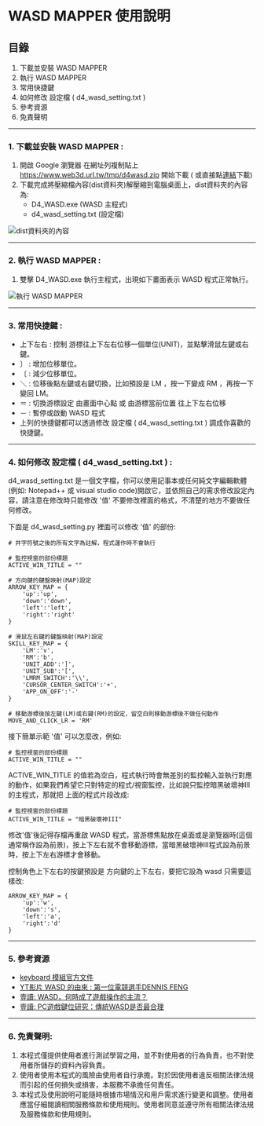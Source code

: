 # WASD MAPPER 使用說明

## 目錄
1. 下載並安裝 WASD MAPPER
2. 執行 WASD MAPPER
3. 常用快捷鍵
4. 如何修改 設定檔 ( d4_wasd_setting.txt )
5. 參考資源
6. 免責聲明

-----

### 1. 下載並安裝 WASD MAPPER : 
1. 開啟 Google 瀏覽器 在網址列複制貼上 https://www.web3d.url.tw/tmp/d4wasd.zip 開始下載 ( 或直接點[連結](https://www.web3d.url.tw/tmp/d4wasd.zip)下載)
2. 下載完成將壓縮檔內容(dist資料夾)解壓縮到電腦桌面上，dist資料夾的內容為:
    * D4_WASD.exe (WASD 主程式)
    * d4_wasd_setting.txt (設定檔)

![dist資料夾的內容](https://www.web3d.url.tw/images/d4wasd/1-2.png)

-----

### 2. 執行 WASD MAPPER : 
1. 雙擊 D4_WASD.exe 執行主程式，出現如下畫面表示 WASD 程式正常執行。

![執行 WASD MAPPER](https://www.web3d.url.tw/images/d4wasd/2-1.png)

-----

### 3. 常用快捷鍵 : 
* 上下左右 : 控制 游標往上下左右位移一個單位(UNIT)，並點擊滑鼠左鍵或右鍵。
* 〕 : 增加位移單位。
* 〔 : 減少位移單位。
* ＼ : 位移後點左鍵或右鍵切換，比如預設是 LM ，按一下變成 RM ，再按一下變回 LM。
* ＝ : 切換游標設定 由畫面中心點 或 由游標當前位置 往上下左右位移
* － : 暫停或啟動 WASD 程式
* 上列的快捷鍵都可以透過修改 設定檔 ( d4_wasd_setting.txt ) 調成你喜歡的快捷鍵。

-----

### 4. 如何修改 設定檔 ( d4_wasd_setting.txt ) :
d4_wasd_setting.txt 是一個文字檔，你可以使用記事本或任何純文字編輯軟體(例如: Notepad++ 或 visual studio code)開啟它，並依照自己的需求修改設定內容，請注意在修改時只能修改 '值' 不要修改裡面的格式，不清楚的地方不要做任何修改。

下面是 d4_wasd_setting.py 裡面可以修改 '值' 的部份:

```
# 井字符號之後的所有文字為註解，程式運作時不會執行

# 監控視窗的部份標題
ACTIVE_WIN_TITLE = ""

# 方向鍵的鍵盤映射(MAP)設定
ARROW_KEY_MAP = {
    'up':'up',
    'down':'down',
    'left':'left',
    'right':'right'
}

# 滑鼠左右鍵的鍵盤映射(MAP)設定
SKILL_KEY_MAP = {
    'LM':'v',
    'RM':'b',
    'UNIT_ADD':']',
    'UNIT_SUB':'[',
    'LMRM_SWITCH':'\\',
    'CURSOR_CENTER_SWITCH':'+',
    'APP_ON_OFF':'-'
}

# 移動游標後按左鍵(LM)或右鍵(RM)的設定，留空白則移動游標後不做任何動作
MOVE_AND_CLICK_LR = 'RM'

```

接下簡單示範 '值' 可以怎麼改，例如:

```
# 監控視窗的部份標題
ACTIVE_WIN_TITLE = ""
```

ACTIVE_WIN_TITLE 的值若為空白，程式執行時會無差別的監控輸入並執行對應的動作，如果我們希望它只對特定的程式/視窗監控，比如說只監控暗黑破壞神III 的主程式，那就把 上面的程式片段改成:

```
# 監控視窗的部份標題
ACTIVE_WIN_TITLE = "暗黑破壞神III"
```
修改'值'後記得存檔再重啟 WASD 程式，當游標焦點放在桌面或是瀏覽器時(這個通常稱作設為前景)，按上下左右就不會移動游標，當暗黑破壞神III程式設為前景時，按上下左右游標才會移動。

控制角色上下左右的按鍵預設是 方向鍵的上下左右，要把它設為 wasd 只需要這樣改:

```
ARROW_KEY_MAP = {
    'up':'w',
    'down':'s',
    'left':'a',
    'right':'d'
}
```


-----

### 5. 參考資源
* [keyboard 模組官方文件](https://github.com/boppreh/keyboard/blob/master/README.md)
* [YT影片 WASD 的由來 : 第一位電競選手DENNIS FENG](https://www.youtube.com/watch?v=D7PJ7rliYZk)
* [壹讀: WASD，何時成了遊戲操作的主流？](https://read01.com/a32x86.html#.ZFNaNHZBy3A)
* [壹讀: PC遊戲鍵位研究：傳統WASD是否最合理](https://read01.com/KB5E4J.html#.ZFNfDHZBy3B)

-----

### 6. 免責聲明:
1. 本程式僅提供使用者進行測試學習之用，並不對使用者的行為負責，也不對使用者所儲存的資料內容負責。
2. 使用者使用本程式的風險由使用者自行承擔。對於因使用者違反相關法律法規而引起的任何損失或損害，本服務不承擔任何責任。
3. 本程式及使用說明可能隨時根據市場情況和用戶需求進行變更和調整。使用者應當仔細閱讀相關服務條款和使用規則。使用者同意並遵守所有相關法律法規及服務條款和使用規則。